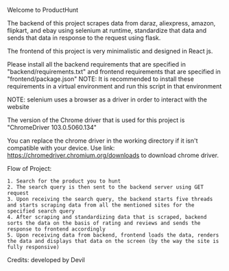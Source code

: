 Welcome to ProductHunt

The backend of this project scrapes data from daraz, aliexpress, amazon, flipkart, and ebay using selenium at runtime, standardize that data and sends that data in response to the request using flask.

The frontend of this project is very minimalistic and designed in React js.

Please install all the backend requirements that are specified in "backend/requirements.txt" and frontend requirements that are specified in "frontend/package.json"
NOTE: It is recommended to install these requirements in a virtual environment and run this script in that environment

NOTE: selenium uses a browser as a driver in order to interact with the website

The version of the Chrome driver that is used for this project is "ChromeDriver 103.0.5060.134"

You can replace the chrome driver in the working directory if it isn't compatible with your device. Use link: https://chromedriver.chromium.org/downloads to download chrome driver.

Flow of Project:

    1. Search for the product you to hunt
    2. The search query is then sent to the backend server using GET request
    3. Upon receiving the search query, the backend starts five threads and starts scraping data from all the mentioned sites for the specified search query
    4. After scraping and standardizing data that is scraped, backend sorts the data on the basis of rating and reviews and sends the response to frontend accordingly
    5. Upon receiving data from backend, frontend loads the data, renders the data and displays that data on the screen (by the way the site is fully responsive)

Credits:
developed by Devil
